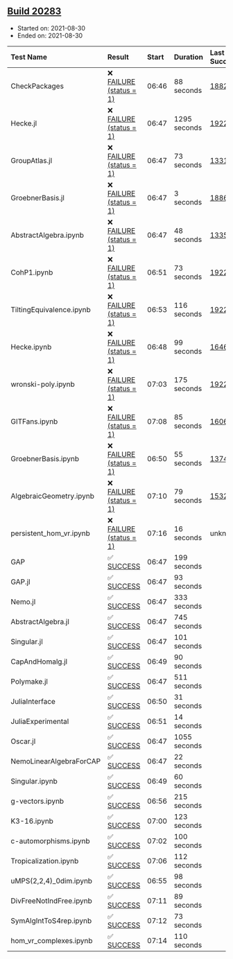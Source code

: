 ## [Build 20283](https://oscarci.mathematik.uni-kl.de/job/oscar/20283/)

* Started on: 2021-08-30
* Ended on: 2021-08-30

| Test Name    | Result | Start | Duration | Last Success | First Failure |
|:-------------|:-------|:------|:---------|:-------------|:--------------|
| CheckPackages | ❌ [FAILURE (status = 1)](https://oscarci.mathematik.uni-kl.de/job/oscar/20283/artifact/logs/build-20283/CheckPackages.log) | 06:46 | 88 seconds | [18822](https://oscarci.mathematik.uni-kl.de/job/oscar/18822/) | [18823](https://oscarci.mathematik.uni-kl.de/job/oscar/18823/) |
| Hecke.jl | ❌ [FAILURE (status = 1)](https://oscarci.mathematik.uni-kl.de/job/oscar/20283/artifact/logs/build-20283/Hecke.jl.log) | 06:47 | 1295 seconds | [19222](https://oscarci.mathematik.uni-kl.de/job/oscar/19222/) | [20152](https://oscarci.mathematik.uni-kl.de/job/oscar/20152/) |
| GroupAtlas.jl | ❌ [FAILURE (status = 1)](https://oscarci.mathematik.uni-kl.de/job/oscar/20283/artifact/logs/build-20283/GroupAtlas.jl.log) | 06:47 | 73 seconds | [13311](https://oscarci.mathematik.uni-kl.de/job/oscar/13311/) | [13312](https://oscarci.mathematik.uni-kl.de/job/oscar/13312/) |
| GroebnerBasis.jl | ❌ [FAILURE (status = 1)](https://oscarci.mathematik.uni-kl.de/job/oscar/20283/artifact/logs/build-20283/GroebnerBasis.jl.log) | 06:47 | 3 seconds | [18864](https://oscarci.mathematik.uni-kl.de/job/oscar/18864/) | [18865](https://oscarci.mathematik.uni-kl.de/job/oscar/18865/) |
| AbstractAlgebra.ipynb | ❌ [FAILURE (status = 1)](https://oscarci.mathematik.uni-kl.de/job/oscar/20283/artifact/logs/build-20283/AbstractAlgebra.ipynb.log) | 06:47 | 48 seconds | [13355](https://oscarci.mathematik.uni-kl.de/job/oscar/13355/) | [13356](https://oscarci.mathematik.uni-kl.de/job/oscar/13356/) |
| CohP1.ipynb | ❌ [FAILURE (status = 1)](https://oscarci.mathematik.uni-kl.de/job/oscar/20283/artifact/logs/build-20283/CohP1.ipynb.log) | 06:51 | 73 seconds | [19222](https://oscarci.mathematik.uni-kl.de/job/oscar/19222/) | [20152](https://oscarci.mathematik.uni-kl.de/job/oscar/20152/) |
| TiltingEquivalence.ipynb | ❌ [FAILURE (status = 1)](https://oscarci.mathematik.uni-kl.de/job/oscar/20283/artifact/logs/build-20283/TiltingEquivalence.ipynb.log) | 06:53 | 116 seconds | [19222](https://oscarci.mathematik.uni-kl.de/job/oscar/19222/) | [20152](https://oscarci.mathematik.uni-kl.de/job/oscar/20152/) |
| Hecke.ipynb | ❌ [FAILURE (status = 1)](https://oscarci.mathematik.uni-kl.de/job/oscar/20283/artifact/logs/build-20283/Hecke.ipynb.log) | 06:48 | 99 seconds | [16463](https://oscarci.mathematik.uni-kl.de/job/oscar/16463/) | [16464](https://oscarci.mathematik.uni-kl.de/job/oscar/16464/) |
| wronski-poly.ipynb | ❌ [FAILURE (status = 1)](https://oscarci.mathematik.uni-kl.de/job/oscar/20283/artifact/logs/build-20283/wronski-poly.ipynb.log) | 07:03 | 175 seconds | [19222](https://oscarci.mathematik.uni-kl.de/job/oscar/19222/) | [20152](https://oscarci.mathematik.uni-kl.de/job/oscar/20152/) |
| GITFans.ipynb | ❌ [FAILURE (status = 1)](https://oscarci.mathematik.uni-kl.de/job/oscar/20283/artifact/logs/build-20283/GITFans.ipynb.log) | 07:08 | 85 seconds | [16068](https://oscarci.mathematik.uni-kl.de/job/oscar/16068/) | [16069](https://oscarci.mathematik.uni-kl.de/job/oscar/16069/) |
| GroebnerBasis.ipynb | ❌ [FAILURE (status = 1)](https://oscarci.mathematik.uni-kl.de/job/oscar/20283/artifact/logs/build-20283/GroebnerBasis.ipynb.log) | 06:50 | 55 seconds | [13748](https://oscarci.mathematik.uni-kl.de/job/oscar/13748/) | [13749](https://oscarci.mathematik.uni-kl.de/job/oscar/13749/) |
| AlgebraicGeometry.ipynb | ❌ [FAILURE (status = 1)](https://oscarci.mathematik.uni-kl.de/job/oscar/20283/artifact/logs/build-20283/AlgebraicGeometry.ipynb.log) | 07:10 | 79 seconds | [15322](https://oscarci.mathematik.uni-kl.de/job/oscar/15322/) | [15323](https://oscarci.mathematik.uni-kl.de/job/oscar/15323/) |
| persistent_hom_vr.ipynb | ❌ [FAILURE (status = 1)](https://oscarci.mathematik.uni-kl.de/job/oscar/20283/artifact/logs/build-20283/persistent_hom_vr.ipynb.log) | 07:16 | 16 seconds | unknown | unknown |
| GAP | ✅ [SUCCESS](https://oscarci.mathematik.uni-kl.de/job/oscar/20283/artifact/logs/build-20283/GAP.log) | 06:47 | 199 seconds |  |  |
| GAP.jl | ✅ [SUCCESS](https://oscarci.mathematik.uni-kl.de/job/oscar/20283/artifact/logs/build-20283/GAP.jl.log) | 06:47 | 93 seconds |  |  |
| Nemo.jl | ✅ [SUCCESS](https://oscarci.mathematik.uni-kl.de/job/oscar/20283/artifact/logs/build-20283/Nemo.jl.log) | 06:47 | 333 seconds |  |  |
| AbstractAlgebra.jl | ✅ [SUCCESS](https://oscarci.mathematik.uni-kl.de/job/oscar/20283/artifact/logs/build-20283/AbstractAlgebra.jl.log) | 06:47 | 745 seconds |  |  |
| Singular.jl | ✅ [SUCCESS](https://oscarci.mathematik.uni-kl.de/job/oscar/20283/artifact/logs/build-20283/Singular.jl.log) | 06:47 | 101 seconds |  |  |
| CapAndHomalg.jl | ✅ [SUCCESS](https://oscarci.mathematik.uni-kl.de/job/oscar/20283/artifact/logs/build-20283/CapAndHomalg.jl.log) | 06:49 | 90 seconds |  |  |
| Polymake.jl | ✅ [SUCCESS](https://oscarci.mathematik.uni-kl.de/job/oscar/20283/artifact/logs/build-20283/Polymake.jl.log) | 06:47 | 511 seconds |  |  |
| JuliaInterface | ✅ [SUCCESS](https://oscarci.mathematik.uni-kl.de/job/oscar/20283/artifact/logs/build-20283/JuliaInterface.log) | 06:50 | 31 seconds |  |  |
| JuliaExperimental | ✅ [SUCCESS](https://oscarci.mathematik.uni-kl.de/job/oscar/20283/artifact/logs/build-20283/JuliaExperimental.log) | 06:51 | 14 seconds |  |  |
| Oscar.jl | ✅ [SUCCESS](https://oscarci.mathematik.uni-kl.de/job/oscar/20283/artifact/logs/build-20283/Oscar.jl.log) | 06:47 | 1055 seconds |  |  |
| NemoLinearAlgebraForCAP | ✅ [SUCCESS](https://oscarci.mathematik.uni-kl.de/job/oscar/20283/artifact/logs/build-20283/NemoLinearAlgebraForCAP.log) | 06:47 | 22 seconds |  |  |
| Singular.ipynb | ✅ [SUCCESS](https://oscarci.mathematik.uni-kl.de/job/oscar/20283/artifact/logs/build-20283/Singular.ipynb.log) | 06:49 | 60 seconds |  |  |
| g-vectors.ipynb | ✅ [SUCCESS](https://oscarci.mathematik.uni-kl.de/job/oscar/20283/artifact/logs/build-20283/g-vectors.ipynb.log) | 06:56 | 215 seconds |  |  |
| K3-16.ipynb | ✅ [SUCCESS](https://oscarci.mathematik.uni-kl.de/job/oscar/20283/artifact/logs/build-20283/K3-16.ipynb.log) | 07:00 | 123 seconds |  |  |
| c-automorphisms.ipynb | ✅ [SUCCESS](https://oscarci.mathematik.uni-kl.de/job/oscar/20283/artifact/logs/build-20283/c-automorphisms.ipynb.log) | 07:02 | 100 seconds |  |  |
| Tropicalization.ipynb | ✅ [SUCCESS](https://oscarci.mathematik.uni-kl.de/job/oscar/20283/artifact/logs/build-20283/Tropicalization.ipynb.log) | 07:06 | 112 seconds |  |  |
| uMPS(2,2,4)_0dim.ipynb | ✅ [SUCCESS](https://oscarci.mathematik.uni-kl.de/job/oscar/20283/artifact/logs/build-20283/uMPS-2-2-4-_0dim.ipynb.log) | 06:55 | 98 seconds |  |  |
| DivFreeNotIndFree.ipynb | ✅ [SUCCESS](https://oscarci.mathematik.uni-kl.de/job/oscar/20283/artifact/logs/build-20283/DivFreeNotIndFree.ipynb.log) | 07:11 | 89 seconds |  |  |
| SymAlgIntToS4rep.ipynb | ✅ [SUCCESS](https://oscarci.mathematik.uni-kl.de/job/oscar/20283/artifact/logs/build-20283/SymAlgIntToS4rep.ipynb.log) | 07:12 | 73 seconds |  |  |
| hom_vr_complexes.ipynb | ✅ [SUCCESS](https://oscarci.mathematik.uni-kl.de/job/oscar/20283/artifact/logs/build-20283/hom_vr_complexes.ipynb.log) | 07:14 | 110 seconds |  |  |

